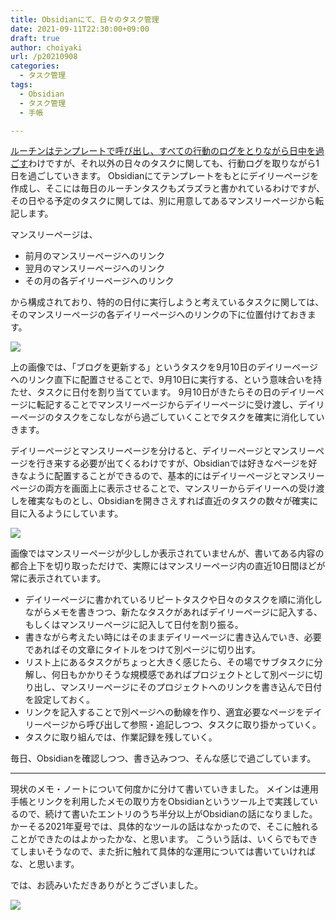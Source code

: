 ```yaml
---
title: Obsidianにて、日々のタスク管理
date: 2021-09-11T22:30:00+09:00
draft: true
author: choiyaki
url: /p20210908
categories:
  - タスク管理
tags:
  - Obsidian
  - タスク管理
  - 手帳

---
```


[ルーチンはテンプレートで呼び出し、すべての行動のログをとりながら日中を過ごす](https://choiyaki.com/p20210904/)わけですが、それ以外の日々のタスクに関しても、行動ログを取りながら1日を過ごしていきます。
Obsidianにてテンプレートをもとにデイリーページを作成し、そこには毎日のルーチンタスクもズラズラと書かれているわけですが、その日やる予定のタスクに関しては、別に用意してあるマンスリーページから転記します。

マンスリーページは、

- 前月のマンスリーページへのリンク
- 翌月のマンスリーページへのリンク
- その月の各デイリーページへのリンク

から構成されており、特的の日付に実行しようと考えているタスクに関しては、そのマンスリーページの各デイリーページへのリンクの下に位置付けておきます。

![](https://i.gyazo.com/98488a4c5de2902fabccb8779135fc4f.png)

上の画像では、「ブログを更新する」というタスクを9月10日のデイリーページへのリンク直下に配置させることで、9月10日に実行する、という意味合いを持たせ、タスクに日付を割り当てています。
9月10日がきたらその日のデイリーページに転記することでマンスリーページからデイリーページに受け渡し、デイリーページのタスクをこなしながら過ごしていくことでタスクを確実に消化していきます。

デイリーページとマンスリーページを分けると、デイリーページとマンスリーページを行き来する必要が出てくるわけですが、Obsidianでは好きなページを好きなように配置することができるので、基本的にはデイリーページとマンスリーページの両方を画面上に表示させることで、マンスリーからデイリーへの受け渡しを確実なものとし、Obsidianを開きさえすれば直近のタスクの数々が確実に目に入るようにしています。

![](https://i.gyazo.com/0aeb00ebfa74e72a2d54f40cb7abfda0.png)

画像ではマンスリーページが少ししか表示されていませんが、書いてある内容の都合上下を切り取っただけで、実際にはマンスリーページ内の直近10日間ほどが常に表示されています。

- デイリーページに書かれているリピートタスクや日々のタスクを順に消化しながらメモを書きつつ、新たなタスクがあればデイリーページに記入する、もしくはマンスリーページに記入して日付を割り振る。
- 書きながら考えたい時にはそのままデイリーページに書き込んでいき、必要であればその文章にタイトルをつけて別ページに切り出す。
- リスト上にあるタスクがちょっと大きく感じたら、その場でサブタスクに分解し、何日もかかりそうな規模感であればプロジェクトとして別ページに切り出し、マンスリーページにそのプロジェクトへのリンクを書き込んで日付を設定しておく。
- リンクを記入することで別ページへの動線を作り、適宜必要なページをデイリーページから呼び出して参照・追記しつつ、タスクに取り掛かっていく。
- タスクに取り組んでは、作業記録を残していく。

毎日、Obsidianを確認しつつ、書き込みつつ、そんな感じで過ごしています。

---

現状のメモ・ノートについて何度かに分けて書いていきました。
メインは連用手帳とリンクを利用したメモの取り方をObsidianというツール上で実践しているので、続けて書いたエントリのうち半分以上がObsidianの話になりました。
かーそる2021年夏号では、具体的なツールの話はなかったので、そこに触れることができたのはよかったかな、と思います。
こういう話は、いくらでもできてしまいそうなので、また折に触れて具体的な運用については書いていければな、と思います。

では、お読みいただきありがとうございました。

<a target="_blank"  href="https://www.amazon.co.jp/gp/product/B09C7P156M/ref=as_li_tl?ie=UTF8&camp=247&creative=1211&creativeASIN=B09C7P156M&linkCode=as2&tag=choiyaki81-22&linkId=7a78ffa863b781f7eef0f806b0fa9f72"><img border="0" src="//ws-fe.amazon-adsystem.com/widgets/q?_encoding=UTF8&MarketPlace=JP&ASIN=B09C7P156M&ServiceVersion=20070822&ID=AsinImage&WS=1&Format=_SL250_&tag=choiyaki81-22" ></a>